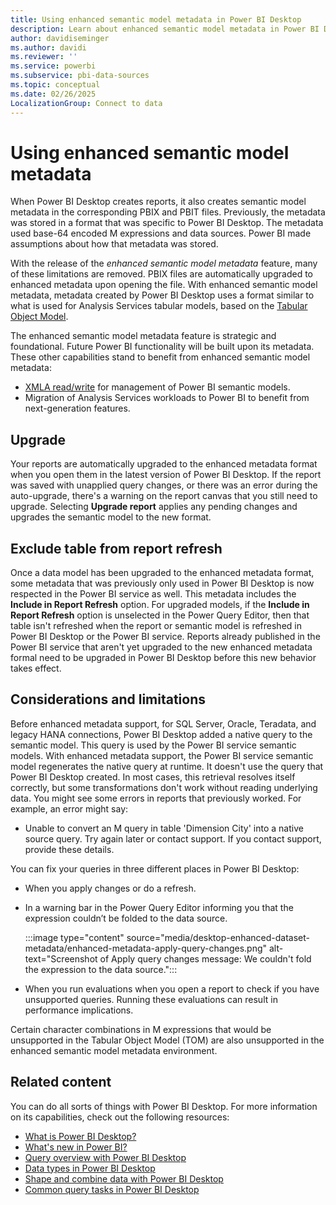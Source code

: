 ```yaml
---
title: Using enhanced semantic model metadata in Power BI Desktop
description: Learn about enhanced semantic model metadata in Power BI Desktop, which uses a format similar to what is used for Analysis Services tabular models.
author: davidiseminger
ms.author: davidi
ms.reviewer: ''
ms.service: powerbi
ms.subservice: pbi-data-sources
ms.topic: conceptual
ms.date: 02/26/2025
LocalizationGroup: Connect to data
---
```

# Using enhanced semantic model metadata

When Power BI Desktop creates reports, it also creates semantic model metadata in the corresponding PBIX and PBIT files. Previously, the metadata was stored in a format that was specific to Power BI Desktop. The metadata used base-64 encoded M expressions and data sources. Power BI made assumptions about how that metadata was stored.

With the release of the *enhanced semantic model metadata* feature, many of these limitations are removed. PBIX files are automatically upgraded to enhanced metadata upon opening the file. With enhanced semantic model metadata, metadata created by Power BI Desktop uses a format similar to what is used for Analysis Services tabular models, based on the [Tabular Object Model](/analysis-services/tom/introduction-to-the-tabular-object-model-tom-in-analysis-services-amo).

The enhanced semantic model metadata feature is strategic and foundational. Future Power BI functionality will be built upon its metadata. These other capabilities stand to benefit from enhanced semantic model metadata:

- [XMLA read/write](/power-platform-release-plan/2019wave2/business-intelligence/xmla-readwrite) for management of Power BI semantic models.
- Migration of Analysis Services workloads to Power BI to benefit from next-generation features.

## Upgrade

Your reports are automatically upgraded to the enhanced metadata format when you open them in the latest version of Power BI Desktop. If the report was saved with unapplied query changes, or there was an error during the auto-upgrade, there's a warning on the report canvas that you still need to upgrade. Selecting **Upgrade report** applies any pending changes and upgrades the semantic model to the new format.

## Exclude table from report refresh

Once a data model has been upgraded to the enhanced metadata format, some metadata that was previously only used in Power BI Desktop is now respected in the Power BI service as well. This metadata includes the **Include in Report Refresh** option. For upgraded models, if the **Include in Report Refresh** option is unselected in the Power Query Editor, then that table isn't refreshed when the report or semantic model is refreshed in Power BI Desktop or the Power BI service. Reports already published in the Power BI service that aren't yet upgraded to the new enhanced metadata formal need to be upgraded in Power BI Desktop before this new behavior takes effect.

## Considerations and limitations

Before enhanced metadata support, for SQL Server, Oracle, Teradata, and legacy HANA connections, Power BI Desktop added a native query to the semantic model. This query is used by the Power BI service semantic models. With enhanced metadata support, the Power BI service semantic model regenerates the native query at runtime. It doesn't use the query that Power BI Desktop created. In most cases, this retrieval resolves itself correctly, but some transformations don't work without reading underlying data. You might see some errors in reports that previously worked. For example, an error might say:

- Unable to convert an M query in table 'Dimension City' into a native source query. Try again later or contact support. If you contact support, provide these details.

You can fix your queries in three different places in Power BI Desktop:

- When you apply changes or do a refresh.
- In a warning bar in the Power Query Editor informing you that the expression couldn’t be folded to the data source.

  :::image type="content" source="media/desktop-enhanced-dataset-metadata/enhanced-metadata-apply-query-changes.png" alt-text="Screenshot of Apply query changes message: We couldn't fold the expression to the data source.":::

- When you run evaluations when you open a report to check if you have unsupported queries. Running these evaluations can result in performance implications.

Certain character combinations in M expressions that would be unsupported in the Tabular Object Model (TOM) are also unsupported in the enhanced semantic model metadata environment.

## Related content

You can do all sorts of things with Power BI Desktop. For more information on its capabilities, check out the following resources:

- [What is Power BI Desktop?](../fundamentals/desktop-what-is-desktop.md)
- [What's new in Power BI?](../fundamentals/desktop-latest-update.md)
- [Query overview with Power BI Desktop](../transform-model/desktop-query-overview.md)
- [Data types in Power BI Desktop](desktop-data-types.md)
- [Shape and combine data with Power BI Desktop](desktop-shape-and-combine-data.md)
- [Common query tasks in Power BI Desktop](../transform-model/desktop-common-query-tasks.md)
